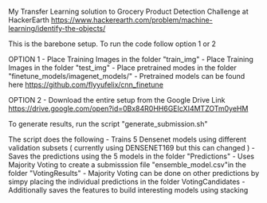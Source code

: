 My Transfer Learning solution to Grocery Product Detection Challenge at HackerEarth
https://www.hackerearth.com/problem/machine-learning/identify-the-objects/

This is the barebone setup. To run the code follow option 1 or 2

OPTION 1
    - Place Training Images in the folder "train_img"
    - Place Training Images in the folder "test_img"
    - Place pretrained modes in the folder "finetune_models/imagenet_models/" 
	- Pretrained models can be found here
	  https://github.com/flyyufelix/cnn_finetune

OPTION 2
    - Download the entire setup from the Google Drive Link
      https://drive.google.com/open?id=0Bx84R0HH6GEIcXI4MTZOTm0yeHM


To generate results, run the script "generate_submission.sh"

The script does the following
    - Trains 5 Densenet models using different validation subsets ( currently using DENSENET169 but this can changed )
    - Saves the predictions using the 5 models in the folder "Predictions"
    - Uses Majority Voting to create a submisssion file "ensemble_model.csv"in the folder "VotingResults"
    	- Majority Voting can be done on other predictions by simpy placing the individual predictions in the folder VotingCandidates
    - Additionally saves the features to build interesting models using stacking 

